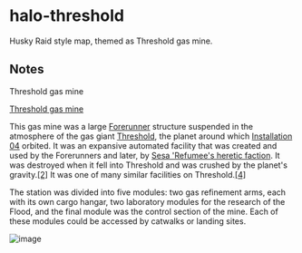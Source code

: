 # halo-threshold
Husky Raid style map, themed as Threshold gas mine.

## Notes
Threshold gas mine

[Threshold gas mine](https://www.halopedia.org/Threshold_gas_mine)

This gas mine was a large [Forerunner](https://www.halopedia.org/Forerunner) structure suspended in the atmosphere of the gas giant [Threshold](https://www.halopedia.org/Threshold), the planet around which [Installation 04](https://www.halopedia.org/Installation_04) orbited. It was an expansive automated facility that was created and used by the Forerunners and later, by [Sesa 'Refumee's heretic faction](https://www.halopedia.org/Sesa_%27Refumee%27s_heretic_faction). It was destroyed when it fell into Threshold and was crushed by the planet's gravity.[[2]](https://www.halopedia.org/Threshold_gas_mine#cite_note-oracle-2) It was one of many similar facilities on Threshold.[[4]](https://www.halopedia.org/Threshold_gas_mine#cite_note-art-4)

The station was divided into five modules: two gas refinement arms, each with its own cargo hangar, two laboratory modules for the research of the Flood, and the final module was the control section of the mine. Each of these modules could be accessed by catwalks or landing sites.

![image](https://user-images.githubusercontent.com/117099832/211385441-4c66fe73-e621-4b8e-8456-35bd77b1fdcd.png)
